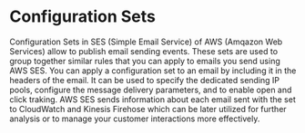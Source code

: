 # Configuration Sets

Configuration Sets in SES (Simple Email Service) of AWS (Amqazon Web Services) allow to publish email sending events. These sets are used to group together similar rules that you can apply to emails you send using AWS SES. You can apply a configuration set to an email by including it in the headers of the email. It can be used to specify the dedicated sending IP pools, configure the message delivery parameters, and to enable open and click traking. AWS SES sends information about each email sent with the set to CloudWatch and Kinesis Firehose which can be later utilized for further analysis or to manage your customer interactions more effectively.
